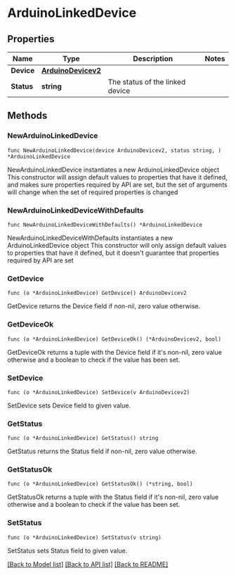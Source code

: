 # ArduinoLinkedDevice

## Properties

Name | Type | Description | Notes
------------ | ------------- | ------------- | -------------
**Device** | [**ArduinoDevicev2**](ArduinoDevicev2.md) |  | 
**Status** | **string** | The status of the linked device | 

## Methods

### NewArduinoLinkedDevice

`func NewArduinoLinkedDevice(device ArduinoDevicev2, status string, ) *ArduinoLinkedDevice`

NewArduinoLinkedDevice instantiates a new ArduinoLinkedDevice object
This constructor will assign default values to properties that have it defined,
and makes sure properties required by API are set, but the set of arguments
will change when the set of required properties is changed

### NewArduinoLinkedDeviceWithDefaults

`func NewArduinoLinkedDeviceWithDefaults() *ArduinoLinkedDevice`

NewArduinoLinkedDeviceWithDefaults instantiates a new ArduinoLinkedDevice object
This constructor will only assign default values to properties that have it defined,
but it doesn't guarantee that properties required by API are set

### GetDevice

`func (o *ArduinoLinkedDevice) GetDevice() ArduinoDevicev2`

GetDevice returns the Device field if non-nil, zero value otherwise.

### GetDeviceOk

`func (o *ArduinoLinkedDevice) GetDeviceOk() (*ArduinoDevicev2, bool)`

GetDeviceOk returns a tuple with the Device field if it's non-nil, zero value otherwise
and a boolean to check if the value has been set.

### SetDevice

`func (o *ArduinoLinkedDevice) SetDevice(v ArduinoDevicev2)`

SetDevice sets Device field to given value.


### GetStatus

`func (o *ArduinoLinkedDevice) GetStatus() string`

GetStatus returns the Status field if non-nil, zero value otherwise.

### GetStatusOk

`func (o *ArduinoLinkedDevice) GetStatusOk() (*string, bool)`

GetStatusOk returns a tuple with the Status field if it's non-nil, zero value otherwise
and a boolean to check if the value has been set.

### SetStatus

`func (o *ArduinoLinkedDevice) SetStatus(v string)`

SetStatus sets Status field to given value.



[[Back to Model list]](../README.md#documentation-for-models) [[Back to API list]](../README.md#documentation-for-api-endpoints) [[Back to README]](../README.md)


